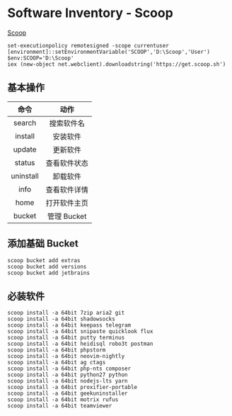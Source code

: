 # Software Inventory - Scoop

[Scoop](https://github.com/lukesampson/scoop)

```
set-executionpolicy remotesigned -scope currentuser
[environment]::setEnvironmentVariable('SCOOP','D:\Scoop','User')
$env:SCOOP='D:\Scoop'
iex (new-object net.webclient).downloadstring('https://get.scoop.sh')
```

## 基本操作

| 命令      | 动作         |
| :-:       | :-:          |
| search    | 搜索软件名   |
| install   | 安装软件     |
| update    | 更新软件     |
| status    | 查看软件状态 |
| uninstall | 卸载软件     |
| info      | 查看软件详情 |
| home      | 打开软件主页 |
| bucket    | 管理 Bucket  |

## 添加基础 Bucket

```
scoop bucket add extras
scoop bucket add versions
scoop bucket add jetbrains
```

## 必装软件

```
scoop install -a 64bit 7zip aria2 git
scoop install -a 64bit shadowsocks
scoop install -a 64bit keepass telegram
scoop install -a 64bit snipaste quicklook flux
scoop install -a 64bit putty terminus
scoop install -a 64bit heidisql robo3t postman
scoop install -a 64bit phpstorm
scoop install -a 64bit neovim-nightly
scoop install -a 64bit ag ctags
scoop install -a 64bit php-nts composer
scoop install -a 64bit python27 python
scoop install -a 64bit nodejs-lts yarn
scoop install -a 64bit proxifier-portable
scoop install -a 64bit geekuninstaller
scoop install -a 64bit motrix rufus
scoop install -a 64bit teamviewer
```
